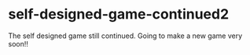 # self-designed-game-continued2
The self designed game still continued. Going to make a new game very soon!!
